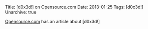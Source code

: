 Title: [d0x3d!] on Opensource.com
Date: 2013-01-25
Tags: [d0x3d!]
Unarchive: true

[Opensource.com](http://opensource.com/life/13/1/open-source-board-game-about-network-security-d0x3d) has an article about [d0x3d!]
